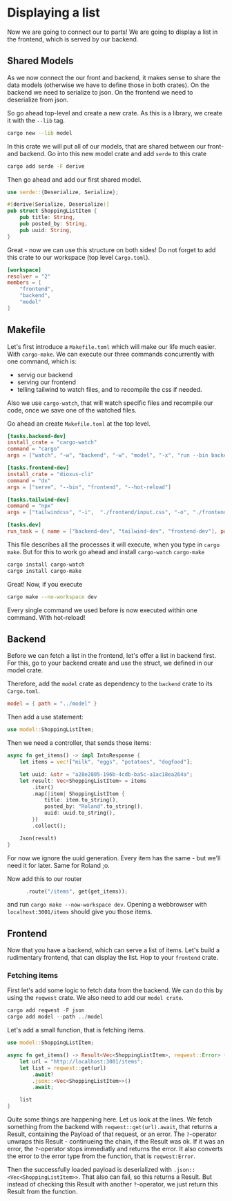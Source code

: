 # Displaying a list

Now we are going to connect our to parts!
We are going to display a list in the frontend, which is served by our backend.

## Shared Models

As we now connect the our front and backend, it makes sense to share the data models (otherwise we have to define those in both crates).
On the backend we need to serialize to json. On the frontend we need to deserialize from json.

So go ahead top-level and create a new crate. As this is a library, we create it with the `--lib` tag.

```sh
cargo new --lib model
```

In this crate we will put all of our models, that are shared between our front- and backend.
Go into this new model crate and add `serde` to this crate

```sh
cargo add serde -F derive
```

Then go ahead and add our first shared model.

```rust
use serde::{Deserialize, Serialize};

#[derive(Serialize, Deserialize)]
pub struct ShoppingListItem {
    pub title: String,
    pub posted_by: String,
    pub uuid: String,
}
```

Great - now we can use this structure on both sides! Do not forget to add this crate to our workspace (top level `Cargo.toml`).

```toml
[workspace]
resolver = "2"
members = [
    "frontend",
    "backend",
    "model"
]
```

## Makefile

Let's first introduce a `Makefile.toml` which will make our life much easier. With `cargo-make`.
We can execute our three commands concurrently with one command, which is:
- servig our backend
- serving our frontend
- telling tailwind to watch files, and to recompile the css if needed.

Also we use `cargo-watch`, that will watch specific files and recompile our code, once we save one of the watched files.

Go ahead an create `Makefile.toml` at the top level.

```toml
[tasks.backend-dev]
install_crate = "cargo-watch"
command = "cargo"
args = ["watch", "-w", "backend", "-w", "model", "-x", "run --bin backend"]

[tasks.frontend-dev]
install_crate = "dioxus-cli"
command = "dx"
args = ["serve", "--bin", "frontend", "--hot-reload"]

[tasks.tailwind-dev]
command = "npx"
args = ["tailwindcss", "-i",  "./frontend/input.css", "-o", "./frontend/public/tailwind.css"]

[tasks.dev]
run_task = { name = ["backend-dev", "tailwind-dev", "frontend-dev"], parallel = true}
```

This file describes all the processes it will execute, when you type in `cargo make`.
But for this to work go ahead and install `cargo-watch` `cargo-make`

```sh
cargo install cargo-watch
cargo install cargo-make
```

Great! Now, if you execute

```sh
cargo make --no-workspace dev
```

Every single command we used before is now executed within one command. With hot-reload!

## Backend

Before we can fetch a list in the frontend, let's offer a list in backend first.
For this, go to your backend create and use the struct, we defined in our model crate. 

Therefore, add the `model` crate as dependency to the `backend` crate to its `Cargo.toml`.

```toml
model = { path = "../model" }
```

Then add a use statement:

```rust
use model::ShoppingListItem;
```

Then we need a controller, that sends those items:

```rust
async fn get_items() -> impl IntoResponse {
    let items = vec!["milk", "eggs", "potatoes", "dogfood"];

    let uuid: &str = "a28e2805-196b-4cdb-ba5c-a1ac18ea264a";
    let result: Vec<ShoppingListItem> = items
        .iter()
        .map(|item| ShoppingListItem {
            title: item.to_string(),
            posted_by: "Roland".to_string(),
            uuid: uuid.to_string(),
        })
        .collect();

    Json(result)
}
```

For now we ignore the uuid generation. Every item has the same - but we'll need it for later.
Same for Roland ;o.

Now add this to our router

```rust
      .route("/items", get(get_items));
```

and run `cargo make --now-workspace dev`. Opening a webbrowser with `localhost:3001/items` should give you those items.

## Frontend

Now that you have a backend, which can serve a list of items. Let's build a rudimentary frontend, that can display the list.
Hop to your `frontend` crate.

### Fetching items

First let's add some logic to fetch data from the backend. We can do this by using the `reqwest` crate. We also need to add our 
`model crate`.

```rust
cargo add reqwest -F json
cargo add model --path ../model
```

Let's add a small function, that is fetching items.

```rust
use model::ShoppingListItem;

async fn get_items() -> Result<Vec<ShoppingListItem>, reqwest::Error> {
    let url = "http://localhost:3001/items";
    let list = reqwest::get(url)
        .await?
        .json::<Vec<ShoppingListItem>>()
        .await;

    list
}
```

Quite some things are happening here. Let us look at the lines. We fetch something from the backend with `reqwest::get(url).await`, that returns
a Result, containing the Payload of that request, or an error. The `?`-operator unwraps this Result - continueing the chain, if the Result was ok.
If it was an error, the `?`-operator stops immediatly and returns the error. It also converts the error to the error type from the function, that is `reqwest:Error`.

Then the successfully loaded payload is deserialized with `.json::<Vec<ShoppingListItem>>`. That also can fail, so this returns a Result.
But instead of checking this Result with another `?`-operator, we just return this Result from the function.
